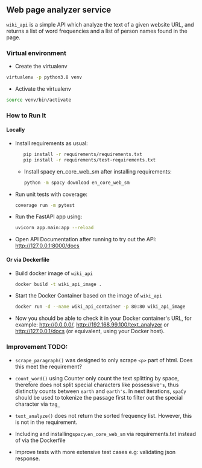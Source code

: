 ## Web page analyzer service

`wiki_api` is a simple API which analyze the text of a given website URL, and returns a list of word frequencies 
and a list of person names found in the page.

### Virtual environment
- Create the virtualenv
```bash 
virtualenv -p python3.8 venv
```
- Activate the virtualenv
```bash
source venv/bin/activate
```

### How to Run It
#### Locally
- Install requirements as usual:
    ```bash
       pip install -r requirements/requirements.txt
       pip install -r requirements/test-requirements.txt
    ```
  - Install spacy en_core_web_sm after installing requirements:
    ```bash
    python -m spacy download en_core_web_sm
    ```

- Run unit tests with coverage:
  ```bash
  coverage run -m pytest
  ```
- Run the FastAPI app using:
  ```bash
  uvicorn app.main:app --reload
  ```
- Open API Documentation after running to try out the API: http://127.0.0.1:8000/docs


#### Or via Dockerfile
- Build docker image of `wiki_api`
  ```bash
  docker build -t wiki_api_image .
  ```
- Start the Docker Container based on the image of `wiki_api`
  ```bash
  docker run -d --name wiki_api_container -p 80:80 wiki_api_image
  ```
- Now you should be able to check it in your Docker container's URL, for example: http://0.0.0.0/, 
http://192.168.99.100/text_analyzer or http://127.0.0.1/docs (or equivalent, using your Docker host).

### Improvement TODO:

- `scrape_paragraph()` was designed to only scrape `<p>` part of html. Does this meet the requirement?

- `count_word()` using Counter only count the text splitting by space, therefore does not split special characters like
possessive`'s`, thus distinctly counts between `earth` and `earth's`. In next iterations, `spaCy` should be used to tokenize 
the passage first to filter out the special character via `tag_`

- `text_analyze()` does not  return the sorted frequency list. However, this is not in the requirement.

- Including and installing`spacy`.`en_core_web_sm` via requirements.txt instead of via the Dockerfile

- Improve tests with more extensive test cases e.g: validating json response.